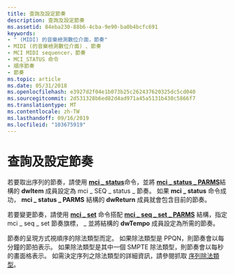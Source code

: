 ```yaml
---
title: 查詢及設定節奏
description: 查詢及設定節奏
ms.assetid: 84eba230-88b6-4cba-9e90-ba0b4bcfc691
keywords:
- " (MIDI) 的音樂檢測數位介面，節奏"
- MIDI (的音樂檢測數位介面) 、節奏
- MCI MIDI sequencer，節奏
- MCI_STATUS 命令
- 順序節奏
- 節奏
ms.topic: article
ms.date: 05/31/2018
ms.openlocfilehash: e3927d2f04e1b073b25c262437620325dc5cd040
ms.sourcegitcommit: 2d531328b6ed82d4ad971a45a5131b430c5866f7
ms.translationtype: MT
ms.contentlocale: zh-TW
ms.lasthandoff: 09/16/2019
ms.locfileid: "103675919"
---
```

# <a name="querying-and-setting-the-tempo"></a>查詢及設定節奏

若要取出序列的節奏，請使用 [**mci \_ status**](mci-status.md)命令，並將 [**mci \_ status \_ PARMS**](mci-status-parms.md)結構的 **dwItem** 成員設定為 mci \_ SEQ \_ status \_ 節奏。 如果 **mci \_ status** 命令成功， **mci \_ status \_ PARMS** 結構的 **dwReturn** 成員就會包含目前的節奏。

若要變更節奏，請使用 [**mci \_ set**](mci-set.md) 命令搭配 [**mci \_ seq \_ set \_ PARMS**](mci-seq-set-parms.md) 結構，指定 mci \_ seq \_ set 節奏旗標， \_ 並將結構的 **dwTempo** 成員設定為所需的節奏。

節奏的呈現方式視順序的除法類型而定。 如果除法類型是 PPQN，則節奏會以每分鐘的節拍表示。 如果除法類型是其中一個 SMPTE 除法類型，則節奏會以每秒的畫面格表示。 如需決定序列之除法類型的詳細資訊，請參閱抓取 [序列除法類型](retrieving-the-sequence-division-type.md)。

 

 




